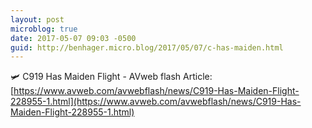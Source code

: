 ```yaml
---
layout: post
microblog: true
date: 2017-05-07 09:03 -0500
guid: http://benhager.micro.blog/2017/05/07/c-has-maiden.html
---
```

🛩 C919 Has Maiden Flight - AVweb flash Article: [https://www.avweb.com/avwebflash/news/C919-Has-Maiden-Flight-228955-1.html](https://www.avweb.com/avwebflash/news/C919-Has-Maiden-Flight-228955-1.html)
